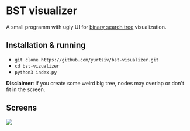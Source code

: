# BST visualizer

A small programm with ugly UI for [binary search tree](https://en.wikipedia.org/wiki/Binary_search_tree) visualization.

## Installation & running
-  `git clone https://github.com/yurtsiv/bst-visualizer.git`
-  `cd bst-vizualizer`
-  `python3 index.py`


**Disclaimer**: if you create some weird big tree, nodes may overlap or don't fit in the screen.

## Screens

![](https://i.ibb.co/mv3QzTG/bst-screen-2.png)
